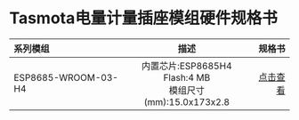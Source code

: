 

# Tasmota电量计量插座模组硬件规格书

|     系列模组 |    描述   |     规格书     |
| :---------- | :---------: | ------------: |
| ESP8685-WROOM-03-H4 |      内置芯片:ESP8685H4<br>Flash:4 MB<br>模组尺寸(mm):15.0x173x2.8       | [点击查看]() |




